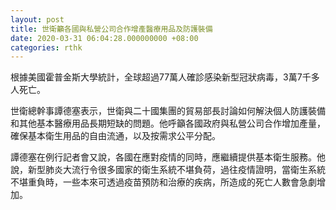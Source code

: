```yaml
---
layout: post
title: 世衛籲各國與私營公司合作增產醫療用品及防護裝備
date: 2020-03-31 06:04:28.000000000 +08:00
categories: rthk
---
```


根據美國霍普金斯大學統計，全球超過77萬人確診感染新型冠狀病毒，3萬7千多人死亡。

世衛總幹事譚德塞表示，世衛與二十國集團的貿易部長討論如何解決個人防護裝備和其他基本醫療用品長期短缺的問題。他呼籲各國政府與私營公司合作增加產量，確保基本衛生用品的自由流通，以及按需求公平分配。

譚德塞在例行記者會又說，各國在應對疫情的同時，應繼續提供基本衛生服務。他說，新型肺炎大流行令很多國家的衛生系統不堪負荷，過往疫情證明，當衛生系統不堪重負時，一些本來可透過疫苗預防和治療的疾病，所造成的死亡人數會急劇增加。
